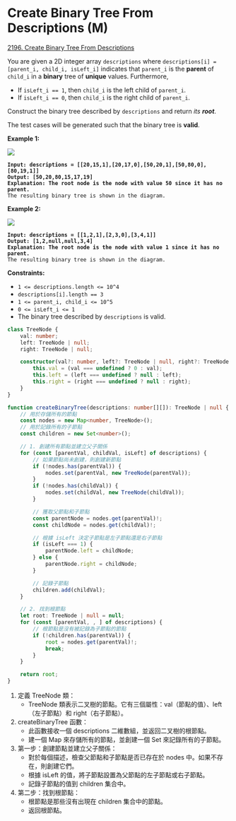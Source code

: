 # Create Binary Tree From Descriptions (M)

[2196. Create Binary Tree From Descriptions](https://leetcode.com/problems/create-binary-tree-from-descriptions/)

You are given a 2D integer array `descriptions` where `descriptions[i] = [parent_i, child_i, isLeft_i]` indicates that `parent_i` is the **parent** of `child_i` in a **binary** tree of **unique** values. Furthermore,

* If `isLeft_i == 1`, then `child_i` is the left child of `parent_i`.
* If `isLeft_i == 0`, then `child_i` is the right child of `parent_i`.

Construct the binary tree described by `descriptions` and return _its **root**_.

The test cases will be generated such that the binary tree is **valid**.

&#x20;

**Example 1:**

![](https://assets.leetcode.com/uploads/2022/02/09/example1drawio.png)

<pre><code><strong>Input: descriptions = [[20,15,1],[20,17,0],[50,20,1],[50,80,0],[80,19,1]]
</strong><strong>Output: [50,20,80,15,17,19]
</strong><strong>Explanation: The root node is the node with value 50 since it has no parent.
</strong>The resulting binary tree is shown in the diagram.
</code></pre>

**Example 2:**

![](https://assets.leetcode.com/uploads/2022/02/09/example2drawio.png)

<pre><code><strong>Input: descriptions = [[1,2,1],[2,3,0],[3,4,1]]
</strong><strong>Output: [1,2,null,null,3,4]
</strong><strong>Explanation: The root node is the node with value 1 since it has no parent.
</strong>The resulting binary tree is shown in the diagram.
</code></pre>

&#x20;

**Constraints:**

* `1 <= descriptions.length <= 10^4`
* `descriptions[i].length == 3`
* `1 <= parent_i, child_i <= 10^5`
* `0 <= isLeft_i <= 1`
* The binary tree described by `descriptions` is valid.



```typescript
class TreeNode {
    val: number;
    left: TreeNode | null;
    right: TreeNode | null;

    constructor(val?: number, left?: TreeNode | null, right?: TreeNode | null) {
        this.val = (val === undefined ? 0 : val);
        this.left = (left === undefined ? null : left);
        this.right = (right === undefined ? null : right);
    }
}

function createBinaryTree(descriptions: number[][]): TreeNode | null {
    // 用於存儲所有的節點
    const nodes = new Map<number, TreeNode>();
    // 用於記錄所有的子節點
    const children = new Set<number>();

    // 1. 創建所有節點並建立父子關係
    for (const [parentVal, childVal, isLeft] of descriptions) {
        // 如果節點尚未創建，則創建新節點
        if (!nodes.has(parentVal)) {
            nodes.set(parentVal, new TreeNode(parentVal));
        }
        if (!nodes.has(childVal)) {
            nodes.set(childVal, new TreeNode(childVal));
        }

        // 獲取父節點和子節點
        const parentNode = nodes.get(parentVal)!;
        const childNode = nodes.get(childVal)!;

        // 根據 isLeft 決定子節點是左子節點還是右子節點
        if (isLeft === 1) {
            parentNode.left = childNode;
        } else {
            parentNode.right = childNode;
        }

        // 記錄子節點
        children.add(childVal);
    }

    // 2. 找到根節點
    let root: TreeNode | null = null;
    for (const [parentVal, , ] of descriptions) {
        // 根節點是沒有被記錄為子節點的節點
        if (!children.has(parentVal)) {
            root = nodes.get(parentVal)!;
            break;
        }
    }

    return root;
}
```



1. 定義 TreeNode 類：
   * TreeNode 類表示二叉樹的節點。它有三個屬性：val（節點的值）、left（左子節點）和 right（右子節點）。
2. createBinaryTree 函數：
   * 此函數接收一個 descriptions 二維數組，並返回二叉樹的根節點。
   * 建一個 Map 來存儲所有的節點，並創建一個 Set 來記錄所有的子節點。
3. 第一步：創建節點並建立父子關係：
   * 對於每個描述，檢查父節點和子節點是否已存在於 nodes 中。如果不存在，則創建它們。
   * 根據 isLeft 的值，將子節點設置為父節點的左子節點或右子節點。
   * 記錄子節點的值到 children 集合中。
4. 第二步：找到根節點：
   * 根節點是那些沒有出現在 children 集合中的節點。
   * 返回根節點。
